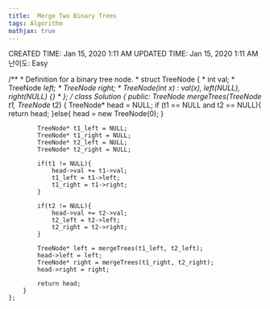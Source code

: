 ```yaml
---
title:  Merge Two Binary Trees
tags: Algorithm
mathjax: true
---
```



CREATED TIME: Jan 15, 2020 1:11 AM
UPDATED TIME: Jan 15, 2020 1:11 AM
난이도: Easy

/**
     * Definition for a binary tree node.
     * struct TreeNode {
     *     int val;
     *     TreeNode *left;
     *     TreeNode *right;
     *     TreeNode(int x) : val(x), left(NULL), right(NULL) {}
     * };
     */
    class Solution {
    public:
        TreeNode* mergeTrees(TreeNode* t1, TreeNode* t2) {
            TreeNode* head = NULL;
            if (t1 == NULL and t2 == NULL){
                return head;
            }else{
                head = new TreeNode(0);
            }
            
            TreeNode* t1_left = NULL;
            TreeNode* t1_right = NULL;
            TreeNode* t2_left = NULL;
            TreeNode* t2_right = NULL;
            
            if(t1 != NULL){
                head->val += t1->val;
                t1_left = t1->left;
                t1_right = t1->right;
            }
            
            if(t2 != NULL){
                head->val += t2->val;
                t2_left = t2->left;
                t2_right = t2->right;
            }
            
            TreeNode* left = mergeTrees(t1_left, t2_left);
            head->left = left;
            TreeNode* right = mergeTrees(t1_right, t2_right);
            head->right = right;
            
            return head;
        }
    };
